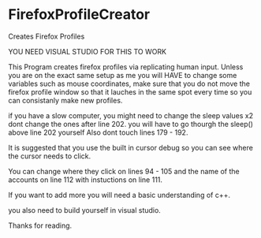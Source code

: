 # FirefoxProfileCreator
Creates Firefox Profiles

YOU NEED VISUAL STUDIO FOR THIS TO WORK

This Program creates firefox profiles via replicating human input.
Unless you are on the exact same setup as me you will HAVE to change some variables such as mouse coordinates, make sure that you do not move the firefox profile window so that it lauches in the same spot every time so you can consistanly make new profiles.

if you have a slow computer, you might need to change the sleep values x2 dont change the ones after line 202. you will have to go thourgh the sleep() above line 202 yourself Also dont touch lines 179 - 192. 

It is suggested that you use the built in cursor debug so you can see where the cursor needs to click.

You can change where they click on lines 94 - 105 and the name of the accounts on line 112 with instuctions on line 111.

If you want to add more you will need a basic understanding of c++.

you also need to build yourself in visual studio.

Thanks for reading.

